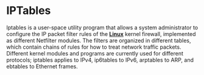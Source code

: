 # IPTables

Iptables is a user-space utility program that allows a system administrator to configure the IP packet filter rules of the **[Linux](linux)** kernel firewall, implemented as different Netfilter modules. The filters are organized in different tables, which contain chains of rules for how to treat network traffic packets. Different kernel modules and programs are currently used for different protocols; iptables applies to IPv4, ip6tables to IPv6, arptables to ARP, and ebtables to Ethernet frames.
